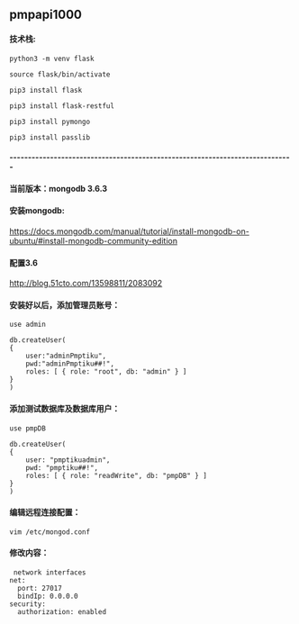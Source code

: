 ## pmpapi1000

#### 技术栈:
```
python3 -m venv flask

source flask/bin/activate

pip3 install flask

pip3 install flask-restful

pip3 install pymongo

pip3 install passlib
```
#### -----------------------------------------------------------------------------

#### 当前版本：mongodb 3.6.3

#### 安装mongodb:
https://docs.mongodb.com/manual/tutorial/install-mongodb-on-ubuntu/#install-mongodb-community-edition



#### 配置3.6

http://blog.51cto.com/13598811/2083092

#### 安装好以后，添加管理员账号：

```
use admin

db.createUser(
{
	user:"adminPmptiku",
	pwd:"adminPmptiku##!",
	roles: [ { role: "root", db: "admin" } ]
}
)
```

#### 添加测试数据库及数据库用户：

```
use pmpDB

db.createUser(
{
    user: "pmptikuadmin",
    pwd: "pmptiku##!",
    roles: [ { role: "readWrite", db: "pmpDB" } ]
}
)
```

#### 编辑远程连接配置：

```
vim /etc/mongod.conf

```

#### 修改内容：
```
 network interfaces
net:
  port: 27017
  bindIp: 0.0.0.0
security:
  authorization: enabled
 ```
